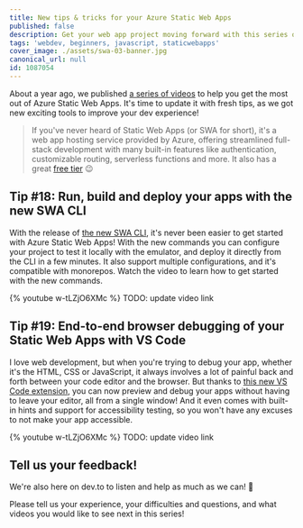 ```yaml
---
title: New tips & tricks for your Azure Static Web Apps
published: false
description: Get your web app project moving forward with this series of practical videos on Azure Static Web Apps.
tags: 'webdev, beginners, javascript, staticwebapps'
cover_image: ./assets/swa-03-banner.jpg
canonical_url: null
id: 1087054
---
```


About a year ago, we published [a series of videos](https://aka.ms/StaticWebAppsTips) to help you get the most out of Azure Static Web Apps. It's time to update it with fresh tips, as we got new exciting tools to improve your dev experience!

> If you've never heard of Static Web Apps (or SWA for short), it's a web app hosting service provided by Azure, offering streamlined full-stack development with many built-in features like authentication, customizable routing, serverless functions and more. It also has a great [free tier](https://azure.microsoft.com/free/?WT.mc_id=javascript-0000-yolasors) 😉

## Tip #18: Run, build and deploy your apps with the new SWA CLI

With the release of [the new SWA CLI](https://github.com/Azure/static-web-apps-cli), it's never been easier to get started with Azure Static Web Apps! With the new commands you can configure your project to test it locally with the emulator, and deploy it directly from the CLI in a few minutes. It also support multiple configurations, and it's compatible with monorepos. Watch the video to learn how to get started with the new commands.

{% youtube w-tLZjO6XMc %} TODO: update video link

## Tip #19: End-to-end browser debugging of your Static Web Apps with VS Code

I love web development, but when you're trying to debug your app, whether it's the HTML, CSS or JavaScript, it always involves a lot of painful back and forth between your code editor and the browser. But thanks to [this new VS Code extension](https://aka.ms/devtools-for-code), you can now preview and debug your apps without having to leave your editor, all from a single window! And it even comes with built-in hints and support for accessibility testing, so you won't have any excuses to not make your app accessible.

{% youtube w-tLZjO6XMc %} TODO: update video link

## Tell us your feedback!

We're also here on dev.to to listen and help as much as we can! 🙂

Please tell us your experience, your difficulties and questions, and what videos you would like to see next in this series!
